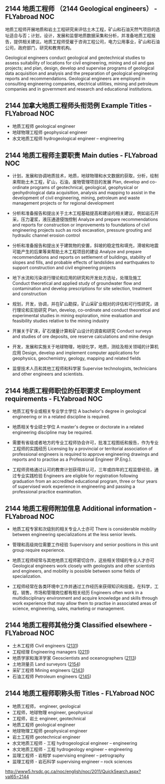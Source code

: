 ## 2144 地质工程师 （2144 Geological engineers） - FLYabroad NOC

地质工程师开展地质和岩土工程研究来评估土木工程，矿山和石油天然气项目的选址适合与否；计划，设计，发展和监督地质数据采集和分析，并准备地质工程报告，提供相关建议。地质工程师受雇于咨询工程公司，电力公用事业，矿山和石油公司，政府部门，研究和教育机构。

Geological engineers conduct geological and geotechnical studies to assess suitability of locations for civil engineering, mining and oil and gas projects; and plan, design, develop and supervise programs of geological data acquisition and analysis and the preparation of geological engineering reports and recommendations. Geological engineers are employed in consulting engineering companies, electrical utilities, mining and petroleum companies and in government and research and educational institutions.

## 2144 加拿大地质工程师头衔范例 Example Titles - FLYabroad NOC

* 地质工程师 geological engineer
* 地球物理工程师 geophysical engineer
* 水文地质工程师 hydrogeological engineer – engineering

## 2144 地质工程师主要职责 Main duties - FLYabroad NOC

* 计划，发展和协调地质技术，地质，地球物理和水文数据的获取，分析，绘制来帮助土木工程，矿山，石油，废物管理项目的发展
Plan, develop and co-ordinate programs of geotechnical, geological, geophysical or geohydrological data acquisition, analysis and mapping to assist in the development of civil engineering, mining, petroleum and waste management projects or for regional development

* 分析和准备报告和提出关于土木工程基础提高和建设的相关建议，例如岩石开采，压力灌浆，液压通道侵蚀控制
Analyze and prepare recommendations and reports for construction or improvements to foundations of civil engineering projects such as rock excavation, pressure grouting and hydraulic channel erosion control

* 分析和准备报告和提出关于建筑物的安置，斜坡的稳定性和填充，滑坡和地震可能产生的后果等来帮助土木工程项目的建设
Analyze and prepare recommendations and reports on settlement of buildings, stability of slopes and fills, and probable effects of landslides and earthquakes to support construction and civil engineering projects

* 地下水流和污染进行理论和应用的研究和开发处方选址，处理及施工
Conduct theoretical and applied study of groundwater flow and contamination and develop prescriptions for site selection, treatment and construction

* 规划，开发，协调，并在矿山勘探，矿山采矿业相对的评估和可行性研究，进行理论和实验研究
Plan, develop, co-ordinate and conduct theoretical and experimental studies in mining exploration, mine evaluation and feasibility studies relative to the mining industry

* 开展关于矿床，矿石储量计算和矿山设计的调查和研究
Conduct surveys and studies of ore deposits, ore reserve calculations and mine design

* 开发，发展和实施关于地球物理，地球化学，地质，测绘及相关领域的计算机应用
Design, develop and implement computer applications for geophysics, geochemistry, geology, mapping and related fields

* 监督技术人员和其他工程师和科学家
Supervise technologists, technicians and other engineers and scientists.

## 2144 地质工程师职位的任职要求 Employment requirements - FLYabroad NOC

* 地质工程专业或相关专业学士学位
A bachelor's degree in geological engineering or in a related discipline is required.

* 地质相关专业硕士学位
A master's degree or doctorate in a related engineering discipline may be required.

* 需要有省级或者地方的专业工程师协会许可，批准工程图纸和报告，作为专业工程师的实践经历
Licensing by a provincial or territorial association of professional engineers is required to approve engineering drawings and reports and to practise as a Professional Engineer (P.Eng.).

* 工程师资格通过认可的教育计划获得并认可，三年或四年的工程监督经验，通过专业实践检验
Engineers are eligible for registration following graduation from an accredited educational program, three or four years of supervised work experience in engineering and passing a professional practice examination.

## 2144 地质工程师附加信息 Additional information - FLYabroad NOC

* 地质工程专家和次级别的相关专业人士亦可
There is considerable mobility between engineering specializations at the less senior levels.

* 管理和高级岗位需要工作经验
Supervisory and senior positions in this unit group require experience.

* 地质工程师经常与其他地质工程师密切合作，这些相关领域的专业人才亦可
Geological engineers work closely with geologists and other scientists and engineers, and mobility is possible between some fields of specialization.

* 工程师经常在各类环境中工作并通过工作经历来获得知识和技能，在科学，工程，销售，市场和管理岗位都有相关经历
Engineers often work in a multidisciplinary environment and acquire knowledge and skills through work experience that may allow them to practise in associated areas of science, engineering, sales, marketing or management.

## 2144 地质工程师其他分类 Classified elsewhere - FLYabroad NOC

* 土木工程师 Civil engineers ([2131](2131))
* 工程经理 Engineering managers ([0211](0211))
* 地质学家和海洋学家 Geoscientists and oceanographers ([2113](2113))
* 土地测量员 Land surveyors ([2154](2154))
* 采矿工程师 Mining engineers ([2143](2143))
* 石油工程师 Petroleum engineers ([2145](2145))

## 2144 地质工程师职称头衔 Titles - FLYabroad NOC

* 地质工程师， engineer, geological
* 工程师，地球物理 engineer, geophysical
* 工程师，岩土 engineer, geotechnical
* 地质工程师 geological engineer
* 地球物理工程师 geophysical engineer
* 岩土工程师 geotechnical engineer
* 水文地质工程师 - 工程 hydrogeological engineer – engineering
* 水文地质工程师 - 工程 hydrogeology engineer – engineering
* 监理工程师 - 岩相学 supervising engineer – petrography
* 监理工程师 - 岩石科学 supervising engineer – rock sciences

http://www5.hrsdc.gc.ca/noc/english/noc/2011/QuickSearch.aspx?val65=2144